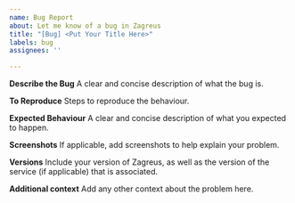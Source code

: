```yaml
---
name: Bug Report
about: Let me know of a bug in Zagreus
title: "[Bug] <Put Your Title Here>"
labels: bug
assignees: ''

---
```


**Describe the Bug**
A clear and concise description of what the bug is.

**To Reproduce**
Steps to reproduce the behaviour.

**Expected Behaviour**
A clear and concise description of what you expected to happen.

**Screenshots**
If applicable, add screenshots to help explain your problem.

**Versions**
Include your version of Zagreus, as well as the version of the service (if applicable) that is associated.

**Additional context**
Add any other context about the problem here.